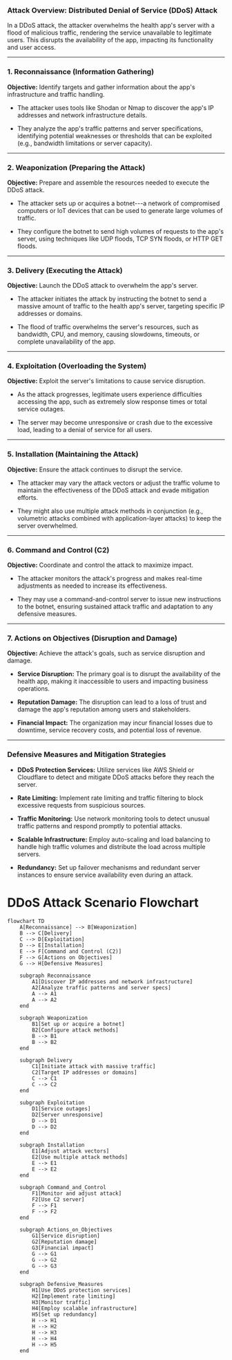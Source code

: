 ### **Attack Overview: Distributed Denial of Service (DDoS) Attack**

In a DDoS attack, the attacker overwhelms the health app's server with a flood of malicious traffic, rendering the service unavailable to legitimate users. This disrupts the availability of the app, impacting its functionality and user access.

* * * * *

### **1\. Reconnaissance (Information Gathering)**

**Objective:** Identify targets and gather information about the app's infrastructure and traffic handling.

-   The attacker uses tools like Shodan or Nmap to discover the app's IP addresses and network infrastructure details.

-   They analyze the app's traffic patterns and server specifications, identifying potential weaknesses or thresholds that can be exploited (e.g., bandwidth limitations or server capacity).

* * * * *

### **2\. Weaponization (Preparing the Attack)**

**Objective:** Prepare and assemble the resources needed to execute the DDoS attack.

-   The attacker sets up or acquires a botnet---a network of compromised computers or IoT devices that can be used to generate large volumes of traffic.

-   They configure the botnet to send high volumes of requests to the app's server, using techniques like UDP floods, TCP SYN floods, or HTTP GET floods.

* * * * *

### **3\. Delivery (Executing the Attack)**

**Objective:** Launch the DDoS attack to overwhelm the app's server.

-   The attacker initiates the attack by instructing the botnet to send a massive amount of traffic to the health app's server, targeting specific IP addresses or domains.

-   The flood of traffic overwhelms the server's resources, such as bandwidth, CPU, and memory, causing slowdowns, timeouts, or complete unavailability of the app.

* * * * *

### **4\. Exploitation (Overloading the System)**

**Objective:** Exploit the server's limitations to cause service disruption.

-   As the attack progresses, legitimate users experience difficulties accessing the app, such as extremely slow response times or total service outages.

-   The server may become unresponsive or crash due to the excessive load, leading to a denial of service for all users.

* * * * *

### **5\. Installation (Maintaining the Attack)**

**Objective:** Ensure the attack continues to disrupt the service.

-   The attacker may vary the attack vectors or adjust the traffic volume to maintain the effectiveness of the DDoS attack and evade mitigation efforts.

-   They might also use multiple attack methods in conjunction (e.g., volumetric attacks combined with application-layer attacks) to keep the server overwhelmed.

* * * * *

### **6\. Command and Control (C2)**

**Objective:** Coordinate and control the attack to maximize impact.

-   The attacker monitors the attack's progress and makes real-time adjustments as needed to increase its effectiveness.

-   They may use a command-and-control server to issue new instructions to the botnet, ensuring sustained attack traffic and adaptation to any defensive measures.

* * * * *

### **7\. Actions on Objectives (Disruption and Damage)**

**Objective:** Achieve the attack's goals, such as service disruption and damage.

-   **Service Disruption:** The primary goal is to disrupt the availability of the health app, making it inaccessible to users and impacting business operations.

-   **Reputation Damage:** The disruption can lead to a loss of trust and damage the app's reputation among users and stakeholders.

-   **Financial Impact:** The organization may incur financial losses due to downtime, service recovery costs, and potential loss of revenue.

* * * * *

### **Defensive Measures and Mitigation Strategies**

-   **DDoS Protection Services:** Utilize services like AWS Shield or Cloudflare to detect and mitigate DDoS attacks before they reach the server.

-   **Rate Limiting:** Implement rate limiting and traffic filtering to block excessive requests from suspicious sources.

-   **Traffic Monitoring:** Use network monitoring tools to detect unusual traffic patterns and respond promptly to potential attacks.

-   **Scalable Infrastructure:** Employ auto-scaling and load balancing to handle high traffic volumes and distribute the load across multiple servers.

-   **Redundancy:** Set up failover mechanisms and redundant server instances to ensure service availability even during an attack.

# DDoS Attack Scenario Flowchart

```mermaid
flowchart TD
    A[Reconnaissance] --> B[Weaponization]
    B --> C[Delivery]
    C --> D[Exploitation]
    D --> E[Installation]
    E --> F[Command and Control (C2)]
    F --> G[Actions on Objectives]
    G --> H[Defensive Measures]

    subgraph Reconnaissance
        A1[Discover IP addresses and network infrastructure] 
        A2[Analyze traffic patterns and server specs]
        A --> A1
        A --> A2
    end

    subgraph Weaponization
        B1[Set up or acquire a botnet] 
        B2[Configure attack methods]
        B --> B1
        B --> B2
    end

    subgraph Delivery
        C1[Initiate attack with massive traffic] 
        C2[Target IP addresses or domains]
        C --> C1
        C --> C2
    end

    subgraph Exploitation
        D1[Service outages] 
        D2[Server unresponsive]
        D --> D1
        D --> D2
    end

    subgraph Installation
        E1[Adjust attack vectors] 
        E2[Use multiple attack methods]
        E --> E1
        E --> E2
    end

    subgraph Command_and_Control
        F1[Monitor and adjust attack] 
        F2[Use C2 server]
        F --> F1
        F --> F2
    end

    subgraph Actions_on_Objectives
        G1[Service disruption] 
        G2[Reputation damage]
        G3[Financial impact]
        G --> G1
        G --> G2
        G --> G3
    end

    subgraph Defensive_Measures
        H1[Use DDoS protection services] 
        H2[Implement rate limiting] 
        H3[Monitor traffic] 
        H4[Employ scalable infrastructure] 
        H5[Set up redundancy]
        H --> H1
        H --> H2
        H --> H3
        H --> H4
        H --> H5
    end

   
